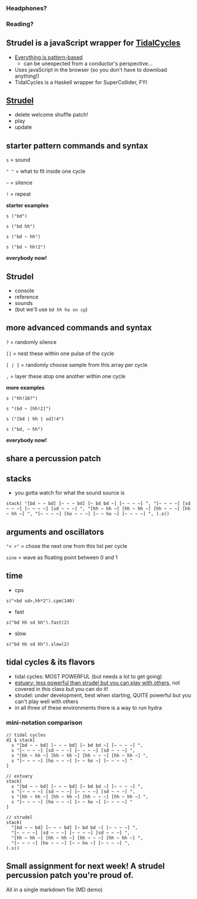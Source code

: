 ### Headphones?

### Reading?

## Strudel is a javaScript wrapper for [TidalCycles](https://tidalcycles.org/)
- [Everything is pattern-based](https://tidalcycles.org/docs/reference/cycles)
	- can be unexpected from a conductor's perspective...
- Uses javaScript in the browser (so you don't have to download anything!)
- TidalCycles is a Haskell wrapper for SuperCollider, FYI

## [Strudel](https://strudel.cc/)
- delete welcome shuffle patch!
- play
- update

## starter pattern commands and syntax
`s` = sound

`" "` = what to fit inside one cycle

`~` = silence

`!` = repeat

**starter examples**

`s ("bd")`

`s ("bd hh")`

`s ("bd ~ hh")`

`s ("bd ~ hh!2")`

**everybody now!**

## Strudel
- console
- reference
- sounds
- (but we'll use `bd hh ho sn cp`)

## more advanced commands and syntax

`?` = randomly silence

`[]` = nest these within one pulse of the cycle

`[ | ]` = randomly choose sample from this array per cycle

`,` = layer these atop one another within one cycle

**more examples**

`s ("hh!16?")`

`s "(bd ~ [hh!2]")`

`s ("[bd | hh | sd]!4")`

`s ("bd, ~ hh")`

**everybody now!**

## share a percussion patch

## stacks
- you gotta watch for what the sound source is

`stack(
  "[bd ~ ~ bd] [~ ~ ~ bd] [~ bd bd ~] [~ ~ ~ ~] ",
  "[~ ~ ~ ~] [sd ~ ~ ~] [~ ~ ~ ~] [sd ~ ~ ~] ",
  "[hh ~ hh ~] [hh ~ hh ~] [hh ~ ~ ~] [hh ~ hh ~] ",
  "[~ ~ ~ ~] [ho ~ ~ ~] [~ ~ ho ~] [~ ~ ~ ~] ",
).s()`

## arguments and oscillators

`"< >"` = chose the next one from this list per cycle

`sine` = wave as floating point between 0 and 1

## time

- cps

`s("<bd sd>,hh*2").cpm(140)`

- fast

`s("bd hh sd hh").fast(2) `

- slow

`s("bd hh sd hh").slow(2) `

## tidal cycles & its flavors
- tidal cycles: MOST POWERFUL (but needs a lot to get going)
- [estuary: less powerful than strudel but you can play with others](https://estuary.mcmaster.ca/), not covered in this class but you can do it!
- strudel: under development, best when starting, QUITE powerful but you can't play well with others
- in all three of these environments there is a way to run hydra

### mini-notation comparison
```
// tidal cycles
d1 $ stack[
  s "[bd ~ ~ bd] [~ ~ ~ bd] [~ bd bd ~] [~ ~ ~ ~] ",
  s "[~ ~ ~ ~] [sd ~ ~ ~] [~ ~ ~ ~] [sd ~ ~ ~] ",
  s "[hh ~ hh ~] [hh ~ hh ~] [hh ~ ~ ~] [hh ~ hh ~] ",
  s "[~ ~ ~ ~] [ho ~ ~ ~] [~ ~ ho ~] [~ ~ ~ ~] "
]

// estuary
stack[
  s "[bd ~ ~ bd] [~ ~ ~ bd] [~ bd bd ~] [~ ~ ~ ~] ",
  s "[~ ~ ~ ~] [sd ~ ~ ~] [~ ~ ~ ~] [sd ~ ~ ~] ",
  s "[hh ~ hh ~] [hh ~ hh ~] [hh ~ ~ ~] [hh ~ hh ~] ",
  s "[~ ~ ~ ~] [ho ~ ~ ~] [~ ~ ho ~] [~ ~ ~ ~] "
]

// strudel
stack(
  "[bd ~ ~ bd] [~ ~ ~ bd] [~ bd bd ~] [~ ~ ~ ~] ",
  "[~ ~ ~ ~] [sd ~ ~ ~] [~ ~ ~ ~] [sd ~ ~ ~] ",
  "[hh ~ hh ~] [hh ~ hh ~] [hh ~ ~ ~] [hh ~ hh ~] ",
  "[~ ~ ~ ~] [ho ~ ~ ~] [~ ~ ho ~] [~ ~ ~ ~] ",
).s()

```

## Small assignment for next week! A strudel percussion patch you're proud of.
All in a single markdown file (MD demo)
